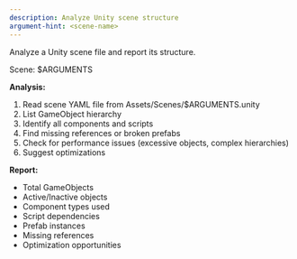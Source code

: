 ```yaml
---
description: Analyze Unity scene structure
argument-hint: <scene-name>
---
```


Analyze a Unity scene file and report its structure.

Scene: $ARGUMENTS

**Analysis:**
1. Read scene YAML file from Assets/Scenes/$ARGUMENTS.unity
2. List GameObject hierarchy
3. Identify all components and scripts
4. Find missing references or broken prefabs
5. Check for performance issues (excessive objects, complex hierarchies)
6. Suggest optimizations

**Report:**
- Total GameObjects
- Active/Inactive objects
- Component types used
- Script dependencies
- Prefab instances
- Missing references
- Optimization opportunities